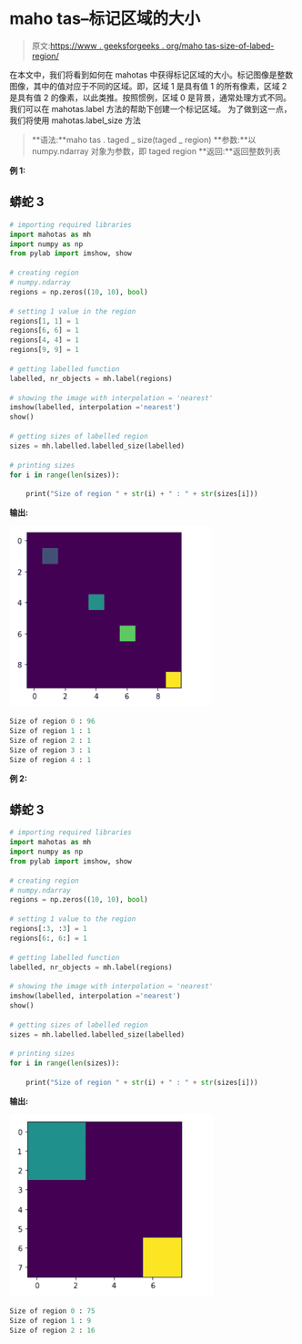 # maho tas–标记区域的大小

> 原文:[https://www . geeksforgeeks . org/maho tas-size-of-labed-region/](https://www.geeksforgeeks.org/mahotas-sizes-of-labeled-region/)

在本文中，我们将看到如何在 mahotas 中获得标记区域的大小。标记图像是整数图像，其中的值对应于不同的区域。即，区域 1 是具有值 1 的所有像素，区域 2 是具有值 2 的像素，以此类推。按照惯例，区域 0 是背景，通常处理方式不同。我们可以在 mahotas.label 方法的帮助下创建一个标记区域。
为了做到这一点，我们将使用 mahotas.label_size 方法

> **语法:**maho tas . taged _ size(taged _ region)
> **参数:**以 numpy.ndarray 对象为参数，即 taged region
> **返回:**返回整数列表

**例 1:**

## 蟒蛇 3

```py
# importing required libraries
import mahotas as mh
import numpy as np
from pylab import imshow, show

# creating region
# numpy.ndarray
regions = np.zeros((10, 10), bool)

# setting 1 value in the region
regions[1, 1] = 1
regions[6, 6] = 1
regions[4, 4] = 1
regions[9, 9] = 1

# getting labelled function
labelled, nr_objects = mh.label(regions)

# showing the image with interpolation = 'nearest'
imshow(labelled, interpolation ='nearest')
show()

# getting sizes of labelled region
sizes = mh.labelled.labelled_size(labelled)

# printing sizes
for i in range(len(sizes)):

    print("Size of region " + str(i) + " : " + str(sizes[i]))

```

**输出:**

![](img/e77ab204fea85d238271943607b67a6c.png)

```py
Size of region 0 : 96
Size of region 1 : 1
Size of region 2 : 1
Size of region 3 : 1
Size of region 4 : 1
```

**例 2:**

## 蟒蛇 3

```py
# importing required libraries
import mahotas as mh
import numpy as np
from pylab import imshow, show

# creating region
# numpy.ndarray
regions = np.zeros((10, 10), bool)

# setting 1 value to the region
regions[:3, :3] = 1
regions[6:, 6:] = 1

# getting labelled function
labelled, nr_objects = mh.label(regions)

# showing the image with interpolation = 'nearest'
imshow(labelled, interpolation ='nearest')
show()

# getting sizes of labelled region
sizes = mh.labelled.labelled_size(labelled)

# printing sizes
for i in range(len(sizes)):

    print("Size of region " + str(i) + " : " + str(sizes[i]))

```

**输出:**

![](img/26ff25b3a8086b6c0ada8fd91567f31a.png)

```py
Size of region 0 : 75
Size of region 1 : 9
Size of region 2 : 16
```